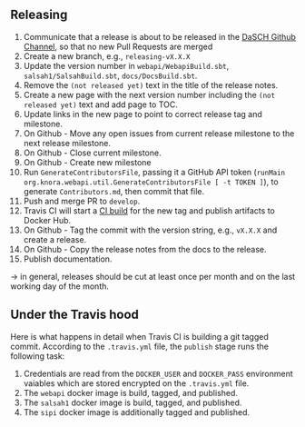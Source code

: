 ## Releasing

 1. Communicate that a release is about to be released in the [DaSCH Github Channel](https://github.com/orgs/dhlab-basel/teams/dasch), so that no new Pull Requests are merged
 1. Create a new branch, e.g., `releasing-vX.X.X`
 1. Update the version number in `webapi/WebapiBuild.sbt`, `salsah1/SalsahBuild.sbt`, `docs/DocsBuild.sbt`.
 1. Remove the `(not released yet)` text in the title of the release notes.
 1. Create a new page with the next version number including the `(not released yet)` text and add page to TOC.
 1. Update links in the new page to point to correct release tag and milestone.
 1. On Github - Move any open issues from current release milestone to the next release milestone.
 1. On Github - Close current milestone.
 1. On Github - Create new milestone
 1. Run `GenerateContributorsFile`, passing it a GitHub API token (`runMain org.knora.webapi.util.GenerateContributorsFile [ -t TOKEN ]`), to generate `Contributors.md`, then commit that file.
 1. Push and merge PR to `develop`.
 1. Travis CI will start a [CI build](https://travis-ci.org/dhlab-basel/Knora/builds) for the new tag and publish
    artifacts to Docker Hub.
 1. On Github - Tag the commit with the version string, e.g., `vX.X.X` and create a release.
 1. On Github - Copy the release notes from the docs to the release.
 1. Publish documentation.

-> in general, releases should be cut at least once per month and on the last working day of the month.



## Under the Travis hood

Here is what happens in detail when Travis CI is building a git tagged commit. According to the `.travis.yml` file,
the `publish` stage runs the following task:
   
 1. Credentials are read from the `DOCKER_USER` and `DOCKER_PASS` environment vaiables which are stored encrypted on
    the `.travis.yml` file.
 1. The `webapi` docker image is build, tagged, and published.
 1. The `salsah1` docker image is build, tagged, and published.
 1. The `sipi` docker image is additionally tagged and published.
